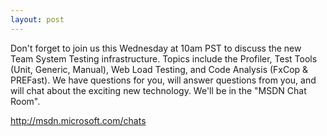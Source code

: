 ```yaml
---
layout: post
---
```

Don't forget to join us this Wednesday at 10am PST to discuss the new Team System Testing infrastructure.  Topics include the Profiler, Test Tools (Unit, Generic, Manual), Web Load Testing, and Code Analysis (FxCop & PREFast).  We have questions for you, will answer questions from you, and will chat about the exciting new technology.  We'll be in the "MSDN Chat Room".

<http://msdn.microsoft.com/chats>

